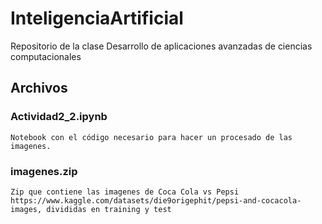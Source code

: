 # InteligenciaArtificial
Repositorio de la clase Desarrollo de aplicaciones avanzadas de ciencias computacionales

## Archivos

### Actividad2_2.ipynb
    Notebook con el código necesario para hacer un procesado de las imagenes.
    
### imagenes.zip
    Zip que contiene las imagenes de Coca Cola vs Pepsi https://www.kaggle.com/datasets/die9origephit/pepsi-and-cocacola-images, divididas en training y test
